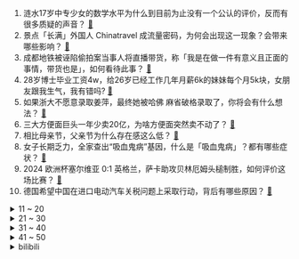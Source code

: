 1. 涟水17岁中专少女的数学水平为什么到目前为止没有一个公认的评价，反而有很多质疑的声音？ [:link:](https://www.zhihu.com/question/659055314)
2. 景点「长满」外国人 Chinatravel 成流量密码，为何会出现这一现象？会带来哪些影响？ [:link:](https://www.zhihu.com/question/658381742)
3. 成都地铁被诬陷偷拍案当事人将直播带货，称「我是在做一件有意义且正面的事情，带货也是」，如何看待此事？ [:link:](https://www.zhihu.com/question/659057126)
4. 28岁博士毕业工资4w，给26岁已经工作几年月薪6k的妹妹每个月5k块，女朋友跟我生气，我有错吗? [:link:](https://www.zhihu.com/question/659066001)
5. 如果浙大不愿意录取姜萍，最终她被哈佛 麻省破格录取了，你将会有什么想法？ [:link:](https://www.zhihu.com/question/659086762)
6. 三大方便面巨头一年少卖20亿，为啥方便面突然卖不动了？ [:link:](https://www.zhihu.com/question/657212490)
7. 相比母亲节，父亲节为什么存在感这么低？ [:link:](https://www.zhihu.com/question/659048586)
8. 女子长期乏力，全家查出“吸血鬼病”基因，什么是「吸血鬼病」？都有哪些症状？ [:link:](https://www.zhihu.com/question/659047834)
9. 2024 欧洲杯塞尔维亚 0:1 英格兰，萨卡助攻贝林厄姆头槌制胜，如何评价这场比赛？ [:link:](https://www.zhihu.com/question/659096144)
10. 德国希望中国在进口电动汽车关税问题上采取行动，背后有哪些原因？ [:link:](https://www.zhihu.com/question/658984454)
<details>
<summary>11 ~ 20</summary>

11. 段永平力挺贵州茅台，称「市场还是那个市场，茅台也还是那个茅台」，如何看待该观点？ [:link:](https://www.zhihu.com/question/659065282)
12. 美国是不是正在逐渐衰落？ [:link:](https://www.zhihu.com/question/658010258)
13. 为什么最近多了很多外国博主来中国旅游的视频？ [:link:](https://www.zhihu.com/question/657309907)
14. 黄河还有救么? [:link:](https://www.zhihu.com/question/434325706)
15. 半年来首次，英国凯特王妃公开露面，如何看待此事？具体情况如何？ [:link:](https://www.zhihu.com/question/658998704)
16. 40+的女人还可以从头开始创业吗？ [:link:](https://www.zhihu.com/question/654929923)
17. 韩媒称「拒绝晋升」成韩国职场新趋势，员工为什么专注于维持现状？晋升会给他们带来什么？ [:link:](https://www.zhihu.com/question/659052997)
18. 如何评价鸣潮开服仅24天，跌至畅销榜百名？ [:link:](https://www.zhihu.com/question/659058358)
19. 面试官对我不满意，第二天却发来了offer，是坑还是喜，能去吗？ [:link:](https://www.zhihu.com/question/659013274)
20. 姜萍，一个中专生打败一众世界顶级大学高材生，说明什么? [:link:](https://www.zhihu.com/question/658939873)
</details>
<details>
<summary>21 ~ 30</summary>

21. 如何评价2024年上海中考？ [:link:](https://www.zhihu.com/question/614828618)
22. 《龙珠 Z》大特时间线的悟饭为什么会输? [:link:](https://www.zhihu.com/question/654709816)
23. 假如死星一号突然跃迁到神圣泰拉上空并开始无差别攻击，会怎样? [:link:](https://www.zhihu.com/question/657104475)
24. 报道称沙特决定不再与美国续签已有数十年历史的石油美元协议，相关搜索量飙升，真相究竟如何？ [:link:](https://www.zhihu.com/question/659050984)
25. 如果国内开放了不限速高速，你敢开么？ [:link:](https://www.zhihu.com/question/555915393)
26. 星舰看起来很简单，可不可能借鉴过来，然后弯道超车？ [:link:](https://www.zhihu.com/question/658888363)
27. 电视剧《玫瑰的故事》林更新饰演的方协文上线，你对这个角色有何评价？ [:link:](https://www.zhihu.com/question/658820002)
28. 24岁和男友一起6年，是选择爱情还是面包？ [:link:](https://www.zhihu.com/question/658758008)
29. 人少了一个肾影响很大吗？ [:link:](https://www.zhihu.com/question/658881006)
30. 王阳置顶回应白玉兰奖项争议的内容引网友热议，如何看待此事？反映了什么问题？ [:link:](https://www.zhihu.com/question/658987680)
</details>
<details>
<summary>31 ~ 40</summary>

31. 我国是否跟上了此次ai革命？ [:link:](https://www.zhihu.com/question/648487085)
32. 为什么我觉得谈恋爱维持一段感情会很累很麻烦？ [:link:](https://www.zhihu.com/question/423892247)
33. 2024 LCK 夏季赛常规赛焦点战 GEN 2:0 战胜 T1，如何评价这场比赛？ [:link:](https://www.zhihu.com/question/659081511)
34. 作为职场新人，当领导交代任务没听懂时，是直接和领导表达「听不懂」还是去问同事？ [:link:](https://www.zhihu.com/question/658821475)
35. 以色列军方宣布在加沙南部实行「战术暂停」，目前当地局势如何？ [:link:](https://www.zhihu.com/question/659065277)
36. 德云社宋昊然怎么回事? [:link:](https://www.zhihu.com/question/658944023)
37. 《 崩坏：星穹铁道》流萤6分钟PV制作成本超百万，为什么米哈游会花这么多钱做流萤宣发？ [:link:](https://www.zhihu.com/question/659057876)
38. 李世民穿越到光绪身上能把清朝延续下去吗？ [:link:](https://www.zhihu.com/question/641130932)
39. 2024 欧洲杯波兰 1:2荷兰，如何评价这场比赛？ [:link:](https://www.zhihu.com/question/659090395)
40. 有没大神推荐一款轻便易携带，运行速度快，内存大续航时间长，好操作的笔记本电脑？ [:link:](https://www.zhihu.com/question/656052675)
</details>
<details>
<summary>41 ~ 50</summary>

41. 詹姆斯如果再拿一个冠军，那么他就能得到他想要的尊重吗？ [:link:](https://www.zhihu.com/question/658899911)
42. 高中到底是主科重要还是副科重要？ [:link:](https://www.zhihu.com/question/657227317)
43. 如何评价原神4.7新深渊？ [:link:](https://www.zhihu.com/question/659055634)
44. 如果有修仙者看上你的资质，让你抛下一切，避世修炼，你愿意吗？ [:link:](https://www.zhihu.com/question/654529772)
45. 《三体》电影版官宣，导演为张艺谋，目前该电影已经进入前期阶段，你有哪些期待？ [:link:](https://www.zhihu.com/question/659065291)
46. 哈佛校友喊话姜萍和面试官聊聊，称若上哈佛不用担心学费，姜萍能去哈佛吗？国内外数学教育体系有哪些不同？ [:link:](https://www.zhihu.com/question/658994007)
47. “玉米”在你们家乡用方言怎么读？ [:link:](https://www.zhihu.com/question/658698069)
48. 人到中年，看94版三国的体会和小时候都会有哪些不同？ [:link:](https://www.zhihu.com/question/659065066)
49. 如何看待《送东阳马生序》中体现了「如何不卑不亢地自爱」的观点？ [:link:](https://www.zhihu.com/question/656821644)
50. 出生率下降，韩国宠物市场规模超过婴儿市场，全国总和生育率去年仅 0.72，哪些信息值得关注？ [:link:](https://www.zhihu.com/question/659051003)
</details><details>
<summary>bilibili</summary>

</details>